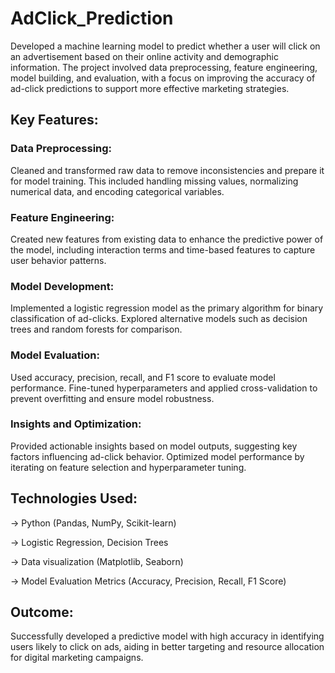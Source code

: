 # AdClick_Prediction

Developed a machine learning model to predict whether a user will click on an advertisement based on their online activity and demographic information. The project involved data preprocessing, feature engineering, model building, and evaluation, with a focus on improving the accuracy of ad-click predictions to support more effective marketing strategies.

## Key Features:

### Data Preprocessing: 
Cleaned and transformed raw data to remove inconsistencies and prepare it for model training. This included handling missing values, normalizing numerical data, and encoding categorical variables.

### Feature Engineering: 
Created new features from existing data to enhance the predictive power of the model, including interaction terms and time-based features to capture user behavior patterns.

### Model Development: 
Implemented a logistic regression model as the primary algorithm for binary classification of ad-clicks. Explored alternative models such as decision trees and random forests for comparison.

### Model Evaluation: 
Used accuracy, precision, recall, and F1 score to evaluate model performance. Fine-tuned hyperparameters and applied cross-validation to prevent overfitting and ensure model robustness.

### Insights and Optimization: 
Provided actionable insights based on model outputs, suggesting key factors influencing ad-click behavior. Optimized model performance by iterating on feature selection and hyperparameter tuning.

## Technologies Used:

-> Python (Pandas, NumPy, Scikit-learn)

-> Logistic Regression, Decision Trees

-> Data visualization (Matplotlib, Seaborn)

-> Model Evaluation Metrics (Accuracy, Precision, Recall, F1 Score)

## Outcome: 
Successfully developed a predictive model with high accuracy in identifying users likely to click on ads, aiding in better targeting and resource allocation for digital marketing campaigns.

